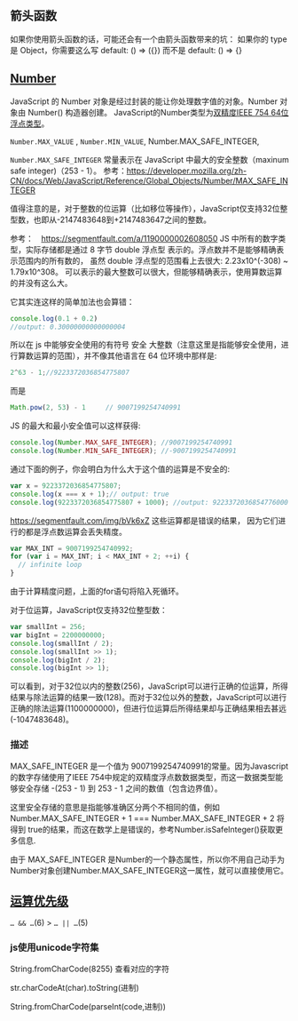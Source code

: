 ## 箭头函数
如果你使用箭头函数的话，可能还会有一个由箭头函数带来的坑：
如果你的 type 是 Object，你需要这么写
default: () => ({})
而不是
default: () => {}

## [Number](https://developer.mozilla.org/en-US/docs/Web/JavaScript/Reference/Global_Objects/Number)
JavaScript 的 Number 对象是经过封装的能让你处理数字值的对象。Number 对象由 Number() 构造器创建。
JavaScript的Number类型为[双精度IEEE 754 64位浮点类型](https://en.wikipedia.org/wiki/Floating-point_arithmetic)。

`Number.MAX_VALUE` , `Number.MIN_VALUE`, Number.MAX_SAFE_INTEGER, 

`Number.MAX_SAFE_INTEGER` 常量表示在 JavaScript 中最大的安全整数（maxinum safe integer)（253 - 1）。
参考：https://developer.mozilla.org/zh-CN/docs/Web/JavaScript/Reference/Global_Objects/Number/MAX_SAFE_INTEGER


值得注意的是，对于整数的位运算（比如移位等操作），JavaScript仅支持32位整型数，也即从-2147483648到+2147483647之间的整数。


参考：　https://segmentfault.com/a/1190000002608050
JS 中所有的数字类型，实际存储都是通过 8 字节 double 浮点型 表示的。浮点数并不是能够精确表示范围内的所有数的， 虽然 double 浮点型的范围看上去很大: 2.23x10^(-308) ~ 1.79x10^308。 可以表示的最大整数可以很大，但能够精确表示，使用算数运算的并没有这么大。


它其实连这样的简单加法也会算错：
```js
console.log(0.1 + 0.2)
//output: 0.30000000000000004
```
所以在 js 中能够安全使用的有符号 安全 大整数（注意这里是指能够安全使用，进行算数运算的范围），并不像其他语言在 64 位环境中那样是:
```js
2^63 - 1;//9223372036854775807

```
而是

```js
Math.pow(2, 53) - 1     // 9007199254740991

```
JS 的最大和最小安全值可以这样获得:

```js
console.log(Number.MAX_SAFE_INTEGER); //9007199254740991
console.log(Number.MIN_SAFE_INTEGER); //-9007199254740991

```
通过下面的例子，你会明白为什么大于这个值的运算是不安全的:

```js
var x = 9223372036854775807;
console.log(x === x + 1);// output: true
console.log(9223372036854775807 + 1000); //output: 9223372036854776000

```
https://segmentfault.com/img/bVk6xZ
这些运算都是错误的结果， 因为它们进行的都是浮点数运算会丢失精度。


```js
var MAX_INT = 9007199254740992;
for (var i = MAX_INT; i < MAX_INT + 2; ++i) {
  // infinite loop
}
```
由于计算精度问题，上面的for语句将陷入死循环。


对于位运算，JavaScript仅支持32位整型数：

```js
var smallInt = 256;
var bigInt = 2200000000;
console.log(smallInt / 2);
console.log(smallInt >> 1);
console.log(bigInt / 2);
console.log(bigInt >> 1);

```
可以看到，对于32位以内的整数(256)，JavaScript可以进行正确的位运算，所得结果与除法运算的结果一致(128)。而对于32位以外的整数，JavaScript可以进行正确的除法运算(1100000000)，但进行位运算后所得结果却与正确结果相去甚远(-1047483648)。
### 描述
MAX_SAFE_INTEGER 是一个值为 9007199254740991的常量。因为Javascript的数字存储使用了IEEE 754中规定的双精度浮点数数据类型，而这一数据类型能够安全存储 -(253 - 1) 到 253 - 1 之间的数值（包含边界值）。

这里安全存储的意思是指能够准确区分两个不相同的值，例如 Number.MAX_SAFE_INTEGER + 1 === Number.MAX_SAFE_INTEGER + 2 将得到 true的结果，而这在数学上是错误的，参考Number.isSafeInteger()获取更多信息.

由于 MAX_SAFE_INTEGER 是Number的一个静态属性，所以你不用自己动手为Number对象创建Number.MAX_SAFE_INTEGER这一属性，就可以直接使用它。

## [运算优先级](https://developer.mozilla.org/en-US/docs/Web/JavaScript/Reference/Operators/Operator_Precedence)
`… && …`(6) >  `… || …`(5)

### js使用unicode字符集
String.fromCharCode(8255)
查看对应的字符

str.charCodeAt(char).toString(进制)

String.fromCharCode(parseInt(code,进制))